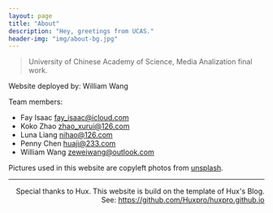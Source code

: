 ```yaml
--- 
layout: page 
title: "About" 
description: "Hey, greetings from UCAS." 
header-img: "img/about-bg.jpg" 
---
```



> University of Chinese Academy of Science, Media Analization final work.

Website deployed by: William Wang

Team members:

* Fay Isaac [fay_isaac@icloud.com](fay_isaac@icloud.com)
* Koko Zhao [zhao_xurui@126.com](zhao_xurui@126.com)
* Luna Liang [nihao@126.com](nihao@126.com)
* Penny Chen [huaji@233.com](huaji@233.com)
* William Wang [zeweiwang@outlook.com](zeweiwang@outlook.com)

Pictures used in this website are copyleft photos from [unsplash](https://unsplash.com/photos/XmYSlYrupL8).

---
<p style="text-align:right;">
    Special thanks to Hux. This website is build on the template of Hux's Blog. See:
    <a href="https://github.com/Huxpro/huxpro.github.io">https://github.com/Huxpro/huxpro.github.io</a>
</p>


